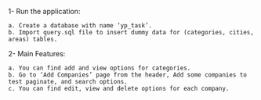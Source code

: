 1- Run the application:

	a. Create a database with name ‘yp_task’.
	b. Import query.sql file to insert dummy data for (categories, cities, areas) tables.

2- Main Features:

	a. You can find add and view options for categories.
	b. Go to ‘Add Companies’ page from the header, Add some companies to test paginate, and search options.
	c. You can find edit, view and delete options for each company.
